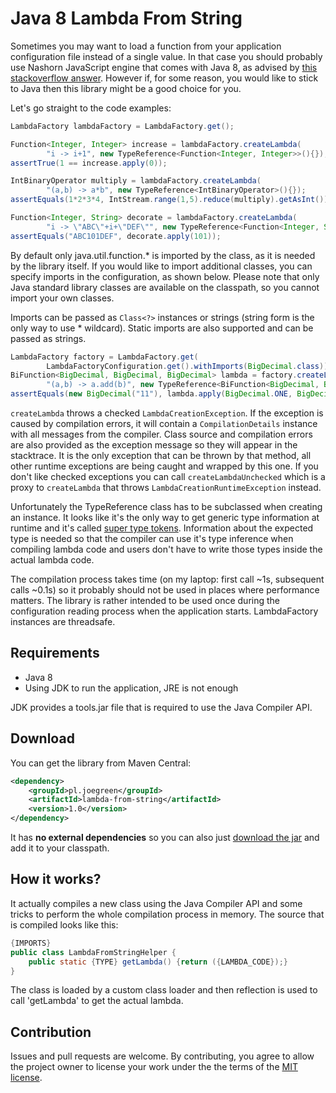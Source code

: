 # Java 8 Lambda From String

Sometimes you may want to load a function from your application configuration file instead of a single value. 
In that case you should probably use Nashorn JavaScript engine that comes with Java 8, as advised by [this stackoverflow answer](http://stackoverflow.com/a/22291144). 
However if, for some reason, you would like to stick to Java then this library might be a good choice for you. 

Let's go straight to the code examples: 
```java
LambdaFactory lambdaFactory = LambdaFactory.get();

Function<Integer, Integer> increase = lambdaFactory.createLambda(
        "i -> i+1", new TypeReference<Function<Integer, Integer>>(){});
assertTrue(1 == increase.apply(0));

IntBinaryOperator multiply = lambdaFactory.createLambda(
        "(a,b) -> a*b", new TypeReference<IntBinaryOperator>(){});
assertEquals(1*2*3*4, IntStream.range(1,5).reduce(multiply).getAsInt());

Function<Integer, String> decorate = lambdaFactory.createLambda(
        "i -> \"ABC\"+i+\"DEF\"", new TypeReference<Function<Integer, String>>(){});
assertEquals("ABC101DEF", decorate.apply(101));
```
By default only java.util.function.* is imported by the class, as it is needed by the library itself. If you would like to import additional classes, you can specify imports in the configuration, as shown below. Please note that only Java standard library classes are available on the classpath, so you cannot import your own classes. 

Imports can be passed as `Class<?>` instances or strings (string form is the only way to use * wildcard). Static imports are also supported and can be passed as strings. 

```java
LambdaFactory factory = LambdaFactory.get(
        LambdaFactoryConfiguration.get().withImports(BigDecimal.class));
BiFunction<BigDecimal, BigDecimal, BigDecimal> lambda = factory.createLambda(
        "(a,b) -> a.add(b)", new TypeReference<BiFunction<BigDecimal, BigDecimal, BigDecimal>>() {});
assertEquals(new BigDecimal("11"), lambda.apply(BigDecimal.ONE, BigDecimal.TEN));
```

`createLambda` throws a checked `LambdaCreationException`. If the exception is caused by compilation errors, it will contain a `CompilationDetails` instance with all messages from the compiler. Class source and compilation errors are also provided as the exception message so they will appear in the stacktrace. It is the only exception that can be thrown by that method, all other runtime exceptions are being caught and wrapped by this one. If you don't like checked exceptions you can call `createLambdaUnchecked` which is a proxy to `createLambda` that throws `LambdaCreationRuntimeException` instead. 

Unfortunately the TypeReference class has to be subclassed when creating an instance. It looks like it's the only way to get generic type 
information at runtime and it's called [super type tokens](http://gafter.blogspot.com/2006/12/super-type-tokens.html). 
Information about the expected type is needed so that the compiler can use it's type inference
when compiling lambda code and users don't have to write those types inside the actual lambda code. 

The compilation process takes time (on my laptop: first call ~1s, subsequent calls ~0.1s) so it probably should not be used in places where performance matters.
The library is rather intended to be used once during the configuration reading process when the application starts. 
LambdaFactory instances are threadsafe. 


## Requirements 
* Java 8
* Using JDK to run the application, JRE is not enough

JDK provides a tools.jar file that is required to use the Java Compiler API. 

## Download

You can get the library from Maven Central:
```xml
<dependency>
	<groupId>pl.joegreen</groupId>
	<artifactId>lambda-from-string</artifactId>
	<version>1.0</version>
</dependency>
```
It has **no external dependencies** so you can also just [download the jar](http://repo1.maven.org/maven2/pl/joegreen/lambda-from-string/1.0/lambda-from-string-1.0.jar) and add it to your classpath. 

## How it works? 

It actually compiles a new class using the Java Compiler API and some tricks to perform the whole
compilation process in memory. The source that is compiled looks like this:

```java
{IMPORTS}
public class LambdaFromStringHelper {
    public static {TYPE} getLambda() {return ({LAMBDA_CODE});}
}
```
The class is loaded by a custom class loader and then reflection is used to call 'getLambda' to get the actual lambda. 


## Contribution
Issues and pull requests are welcome. By contributing, you agree to allow the project owner to license your work under the the terms of the [MIT license](LICENSE). 
